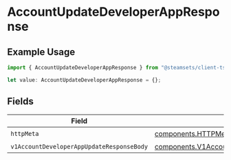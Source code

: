# AccountUpdateDeveloperAppResponse

## Example Usage

```typescript
import { AccountUpdateDeveloperAppResponse } from "@steamsets/client-ts/models/operations";

let value: AccountUpdateDeveloperAppResponse = {};
```

## Fields

| Field                                                                                                                    | Type                                                                                                                     | Required                                                                                                                 | Description                                                                                                              |
| ------------------------------------------------------------------------------------------------------------------------ | ------------------------------------------------------------------------------------------------------------------------ | ------------------------------------------------------------------------------------------------------------------------ | ------------------------------------------------------------------------------------------------------------------------ |
| `httpMeta`                                                                                                               | [components.HTTPMetadata](../../models/components/httpmetadata.md)                                                       | :heavy_check_mark:                                                                                                       | N/A                                                                                                                      |
| `v1AccountDeveloperAppUpdateResponseBody`                                                                                | [components.V1AccountDeveloperAppUpdateResponseBody](../../models/components/v1accountdeveloperappupdateresponsebody.md) | :heavy_minus_sign:                                                                                                       | OK                                                                                                                       |